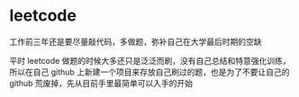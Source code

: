 # leetcode


<p>工作前三年还是要尽量敲代码，多做题，弥补自己在大学最后时期的空缺</p>
<p>平时 leetcode 做题的时候大多还只是泛泛而刷，没有自己总结和特意强化训练，所以在自己 github 上新建一个项目来存放自己刷过的题，也是为了不要让自己的 github 荒废掉，先从目前手里最简单可以入手的开始</p>
